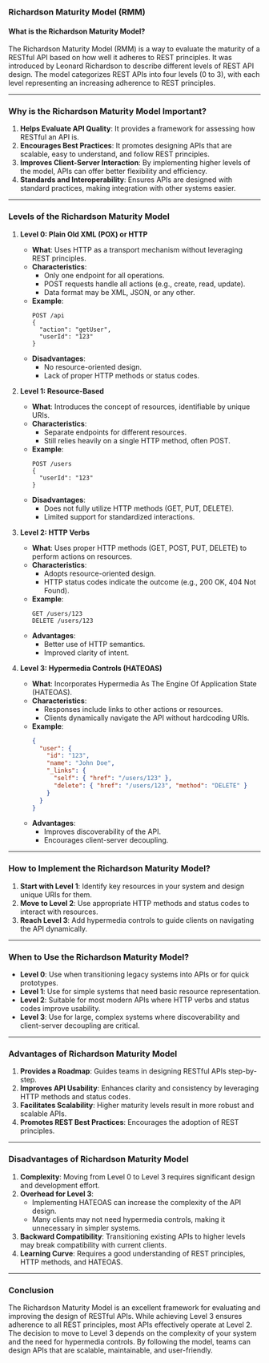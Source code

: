 ### **Richardson Maturity Model (RMM)**

#### **What is the Richardson Maturity Model?**
The Richardson Maturity Model (RMM) is a way to evaluate the maturity of a RESTful API based on how well it adheres to REST principles. It was introduced by Leonard Richardson to describe different levels of REST API design. The model categorizes REST APIs into four levels (0 to 3), with each level representing an increasing adherence to REST principles.

---

### **Why is the Richardson Maturity Model Important?**

1. **Helps Evaluate API Quality**: It provides a framework for assessing how RESTful an API is.
2. **Encourages Best Practices**: It promotes designing APIs that are scalable, easy to understand, and follow REST principles.
3. **Improves Client-Server Interaction**: By implementing higher levels of the model, APIs can offer better flexibility and efficiency.
4. **Standards and Interoperability**: Ensures APIs are designed with standard practices, making integration with other systems easier.

---

### **Levels of the Richardson Maturity Model**

1. **Level 0: Plain Old XML (POX) or HTTP**
    - **What**: Uses HTTP as a transport mechanism without leveraging REST principles.
    - **Characteristics**:
        - Only one endpoint for all operations.
        - POST requests handle all actions (e.g., create, read, update).
        - Data format may be XML, JSON, or any other.
    - **Example**:
      ```http
      POST /api
      {
        "action": "getUser",
        "userId": "123"
      }
      ```
    - **Disadvantages**:
        - No resource-oriented design.
        - Lack of proper HTTP methods or status codes.

2. **Level 1: Resource-Based**
    - **What**: Introduces the concept of resources, identifiable by unique URIs.
    - **Characteristics**:
        - Separate endpoints for different resources.
        - Still relies heavily on a single HTTP method, often POST.
    - **Example**:
      ```http
      POST /users
      {
        "userId": "123"
      }
      ```
    - **Disadvantages**:
        - Does not fully utilize HTTP methods (GET, PUT, DELETE).
        - Limited support for standardized interactions.

3. **Level 2: HTTP Verbs**
    - **What**: Uses proper HTTP methods (GET, POST, PUT, DELETE) to perform actions on resources.
    - **Characteristics**:
        - Adopts resource-oriented design.
        - HTTP status codes indicate the outcome (e.g., 200 OK, 404 Not Found).
    - **Example**:
      ```http
      GET /users/123
      DELETE /users/123
      ```
    - **Advantages**:
        - Better use of HTTP semantics.
        - Improved clarity of intent.

4. **Level 3: Hypermedia Controls (HATEOAS)**
    - **What**: Incorporates Hypermedia As The Engine Of Application State (HATEOAS).
    - **Characteristics**:
        - Responses include links to other actions or resources.
        - Clients dynamically navigate the API without hardcoding URIs.
    - **Example**:
      ```json
      {
        "user": {
          "id": "123",
          "name": "John Doe",
          "_links": {
            "self": { "href": "/users/123" },
            "delete": { "href": "/users/123", "method": "DELETE" }
          }
        }
      }
      ```
    - **Advantages**:
        - Improves discoverability of the API.
        - Encourages client-server decoupling.

---

### **How to Implement the Richardson Maturity Model?**

1. **Start with Level 1**: Identify key resources in your system and design unique URIs for them.
2. **Move to Level 2**: Use appropriate HTTP methods and status codes to interact with resources.
3. **Reach Level 3**: Add hypermedia controls to guide clients on navigating the API dynamically.

---

### **When to Use the Richardson Maturity Model?**

- **Level 0**: Use when transitioning legacy systems into APIs or for quick prototypes.
- **Level 1**: Use for simple systems that need basic resource representation.
- **Level 2**: Suitable for most modern APIs where HTTP verbs and status codes improve usability.
- **Level 3**: Use for large, complex systems where discoverability and client-server decoupling are critical.

---

### **Advantages of Richardson Maturity Model**

1. **Provides a Roadmap**: Guides teams in designing RESTful APIs step-by-step.
2. **Improves API Usability**: Enhances clarity and consistency by leveraging HTTP methods and status codes.
3. **Facilitates Scalability**: Higher maturity levels result in more robust and scalable APIs.
4. **Promotes REST Best Practices**: Encourages the adoption of REST principles.

---

### **Disadvantages of Richardson Maturity Model**

1. **Complexity**: Moving from Level 0 to Level 3 requires significant design and development effort.
2. **Overhead for Level 3**:
    - Implementing HATEOAS can increase the complexity of the API design.
    - Many clients may not need hypermedia controls, making it unnecessary in simpler systems.
3. **Backward Compatibility**: Transitioning existing APIs to higher levels may break compatibility with current clients.
4. **Learning Curve**: Requires a good understanding of REST principles, HTTP methods, and HATEOAS.

---

### **Conclusion**

The Richardson Maturity Model is an excellent framework for evaluating and improving the design of RESTful APIs. While achieving Level 3 ensures adherence to all REST principles, most APIs effectively operate at Level 2. The decision to move to Level 3 depends on the complexity of your system and the need for hypermedia controls. By following the model, teams can design APIs that are scalable, maintainable, and user-friendly.
